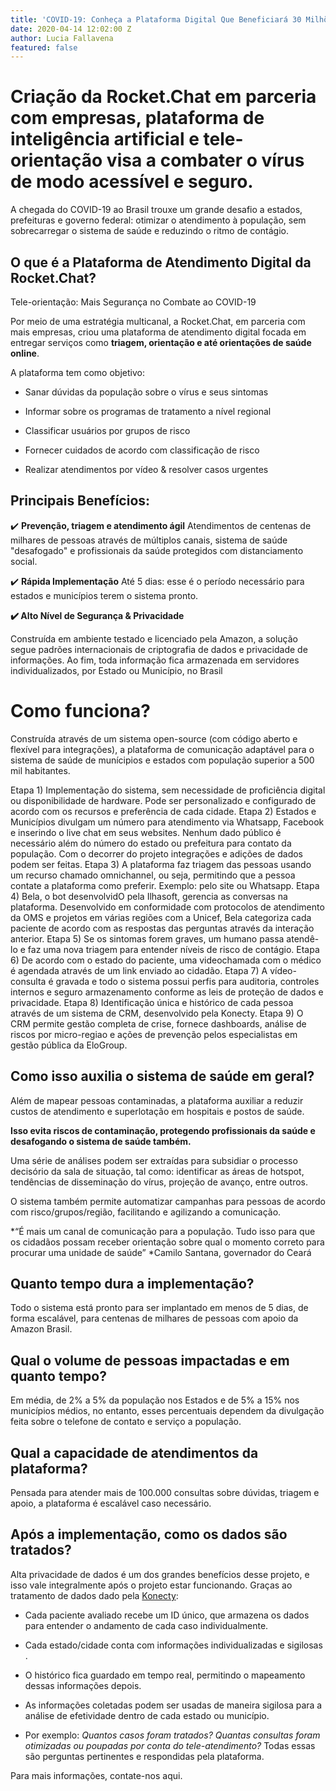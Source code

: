 ```yaml
---
title: 'COVID-19: Conheça a Plataforma Digital Que Beneficiará 30 Milhões de Brasileiros'
date: 2020-04-14 12:02:00 Z
author: Lucia Fallavena
featured: false
---
```


# Criação da Rocket.Chat em parceria com empresas, plataforma de inteligência artificial e tele-orientação visa a combater o vírus de modo acessível e seguro.

A chegada do COVID-19 ao Brasil trouxe um  grande desafio a estados, prefeituras e governo federal: otimizar o atendimento à população, sem sobrecarregar o sistema de saúde e reduzindo o ritmo de contágio.

## O que é a Plataforma de Atendimento Digital da Rocket.Chat?

Tele-orientação: Mais Segurança no Combate ao COVID-19

Por meio de uma estratégia multicanal, a Rocket.Chat, em parceria com mais empresas, criou uma plataforma de atendimento digital focada em entregar serviços como **triagem, orientação e até orientações de saúde online**.

A plataforma tem como objetivo:

* Sanar dúvidas da população sobre o vírus e seus sintomas

* Informar sobre os programas de tratamento a nível regional

* Classificar usuários por grupos de risco

* Fornecer cuidados de acordo com classificação de risco

* Realizar atendimentos por vídeo & resolver casos urgentes

## Principais Benefícios:

✔️ **Prevenção, triagem e atendimento ágil**
Atendimentos de centenas de milhares de pessoas através de múltiplos canais, sistema de saúde "desafogado" e profissionais da saúde protegidos com distanciamento social.

✔️ **Rápida Implementação**
Até 5 dias: esse é o período necessário para estados e municípios terem o sistema pronto.

**✔️ Alto Nível de Segurança & Privacidade**

Construída em ambiente testado e licenciado pela Amazon, a solução segue padrões internacionais de criptografia de dados e privacidade de informações. Ao fim, toda informação fica armazenada em servidores individualizados, por Estado ou Município, no Brasil

# Como funciona?

Construída através de um sistema open-source (com código aberto e flexível para integrações), a plataforma de comunicação adaptável para o sistema de saúde de munícipios e estados com população superior a 500 mil habitantes.

Etapa 1) Implementação do sistema, sem necessidade de proficiência digital ou disponibilidade de hardware. Pode ser personalizado e configurado de acordo com os recursos e preferência de cada cidade.
Etapa 2) Estados e Municípios divulgam um número para atendimento via Whatsapp, Facebook e inserindo o live chat em seus websites. Nenhum dado público é necessário além do número do estado ou prefeitura para contato da população. Com o decorrer do projeto integrações e adições de dados podem ser feitas.
Etapa 3) A plataforma faz triagem das pessoas usando um recurso chamado omnichannel, ou seja, permitindo que a pessoa contate a plataforma como preferir. Exemplo: pelo site ou Whatsapp.
Etapa 4) Bela, o bot desenvolvidO pela Ilhasoft, gerencia as conversas na plataforma. Desenvolvido em conformidade com protocolos de atendimento da OMS e projetos em várias regiões com a Unicef, Bela categoriza cada paciente de acordo com as respostas das perguntas através da interação anterior.
Etapa 5) Se os sintomas forem graves, um humano passa atendê-lo e faz uma nova triagem para entender níveis de risco de contágio.
Etapa 6) De acordo com o estado do paciente, uma videochamada com o médico é agendada através de um link enviado ao cidadão.
Etapa 7) A vídeo-consulta é gravada e todo o sistema possui perfis para auditoria, controles internos e seguro armazenamento conforme as leis de proteção de dados e privacidade.
Etapa 8) Identificação única e histórico de cada pessoa através de um sistema de CRM, desenvolvido pela Konecty.
Etapa 9) O CRM permite gestão completa de crise, fornece dashboards, análise de riscos por micro-regiao e ações de prevenção pelos especialistas em gestão pública da EloGroup.

## Como isso auxilia o sistema de saúde em geral?

Além de mapear pessoas contaminadas, a plataforma auxiliar a reduzir custos de atendimento e superlotação em hospitais e postos de saúde.

**Isso evita riscos de contaminação, protegendo profissionais da saúde e desafogando o sistema de saúde também.**

Uma série de análises podem ser extraídas para subsidiar o processo decisório da sala de situação, tal como: identificar as áreas de hotspot, tendências de disseminação do vírus, projeção de avanço, entre outros.

O sistema também permite  automatizar campanhas para pessoas de acordo com risco/grupos/região, facilitando e agilizando a comunicação.

*“É mais um canal de comunicação para a população. Tudo isso para que os cidadãos possam receber orientação sobre qual o momento correto para procurar uma unidade de saúde” *Camilo Santana, governador do Ceará

## Quanto tempo dura a implementação?

Todo o sistema está pronto para ser implantado em menos de 5 dias, de forma escalável, para centenas de milhares de pessoas com apoio da Amazon Brasil.

## Qual o volume de pessoas impactadas e em quanto tempo?

Em média, de 2% a 5% da população nos Estados e de 5% a 15% nos municípios médios, no entanto, esses percentuais dependem da divulgação feita sobre o telefone de contato e serviço a população.

## Qual a capacidade de atendimentos da plataforma?

Pensada para atender mais de 100.000 consultas sobre dúvidas, triagem e apoio, a plataforma é escalável caso necessário.

## Após a implementação, como os dados são tratados?

Alta privacidade de dados é um dos grandes benefícios desse projeto, e isso vale integralmente após o projeto estar funcionando. Graças ao tratamento de dados dado pela [Konecty](https://konecty.com/):

* Cada paciente avaliado recebe um ID único, que armazena os dados para entender o andamento de cada caso individualmente.

* Cada estado/cidade conta com informações individualizadas e sigilosas .

* O histórico fica guardado em tempo real, permitindo o mapeamento dessas informações depois.

* As informações coletadas podem ser usadas de maneira sigilosa para a análise de efetividade dentro de cada estado ou município.

* Por exemplo: *Quantos casos foram tratados? Quantas consultas foram otimizadas ou poupadas por conta do tele-atendimento?* Todas essas são perguntas pertinentes e respondidas pela plataforma.

Para mais informações, contate-nos aqui.